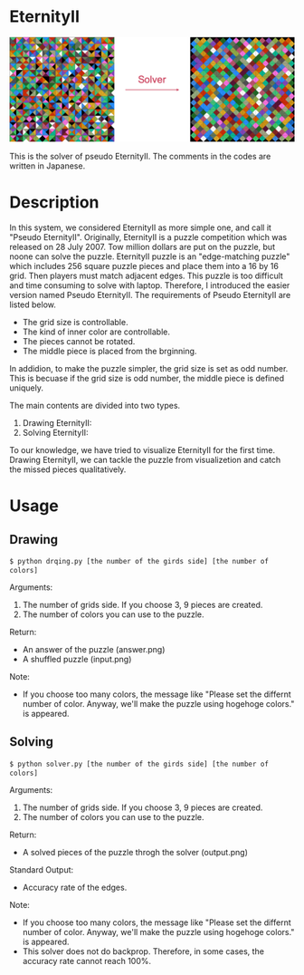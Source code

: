# EternityII
<div align="center">
<img src="images/eternity_white.png" alt="" title="", width="800">
</div>

This is the solver of pseudo EternityII. The comments in the codes are written in Japanese.

# Description
In this system, we considered EternityII as more simple one, and call it "Pseudo EternityII". Originally, EternityII is a puzzle competition which was released on 28 July 2007. Tow million dollars are put on the puzzle, but noone can solve the puzzle. EternityII puzzle is an "edge-matching puzzle" which includes 256 square puzzle pieces and place them into a 16 by 16 grid. Then players must match adjacent edges. This puzzle is too difficult and time consuming to solve with laptop. Therefore, I introduced the easier version named Pseudo EternityII. The requirements of Pseudo EternityII are listed below.

- The grid size is controllable.
- The kind of inner color are controllable.
- The pieces cannot be rotated.
- The middle piece is placed from the brginning.

In addidion, to make the puzzle simpler, the grid size is set as odd number. This is becuase if the grid size is odd number, the middle piece is defined uniquely.


The main contents are divided into two types. 


1. Drawing EternityII: 
2. Solving EternityII: 


To our knowledge, we have tried to visualize EternityII for the first time. Drawing EternityII, we can tackle the puzzle from visualizetion and catch the missed pieces qualitatively.

# Usage
## Drawing
```
$ python drqing.py [the number of the girds side] [the number of colors]
```

Arguments:  
1. The number of grids side. If you choose 3, 9 pieces are created.
2. The number of colors you can use to the puzzle.

Return:
- An answer of the puzzle (answer.png)
- A shuffled puzzle (input.png)

Note:
- If you choose too many colors, the message like "Please set the differnt number of color. Anyway, we'll make the puzzle using hogehoge colors." is appeared.

## Solving
```
$ python solver.py [the number of the girds side] [the number of colors]
```
Arguments:  
1. The number of grids side. If you choose 3, 9 pieces are created.
2. The number of colors you can use to the puzzle.

Return:
- A solved pieces of the puzzle throgh the solver (output.png)

Standard Output:
- Accuracy rate of the edges. 

Note:
- If you choose too many colors, the message like "Please set the differnt number of color. Anyway, we'll make the puzzle using hogehoge colors." is appeared.
- This solver does not do backprop. Therefore, in some cases, the accuracy rate cannot reach 100%.
